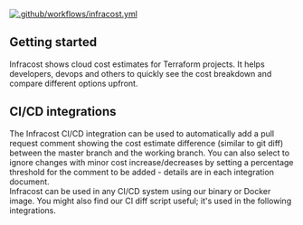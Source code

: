 [![.github/workflows/infracost.yml](https://github.com/guilhermerenew/infra-cost/actions/workflows/infracost.yml/badge.svg)](https://github.com/guilhermerenew/infra-cost/actions/workflows/infracost.yml)
## Getting started
Infracost shows cloud cost estimates for Terraform projects. It helps developers, devops and others to quickly see the cost breakdown and compare different options upfront.

## CI/CD integrations
The Infracost CI/CD integration can be used to automatically add a pull request comment showing the cost estimate difference (similar to git diff) between the master branch and the working branch. You can also select to ignore changes with minor cost increase/decreases by setting a percentage threshold for the comment to be added - details are in each integration document.\
Infracost can be used in any CI/CD system using our binary or Docker image. You might also find our CI diff script useful; it's used in the following integrations.
